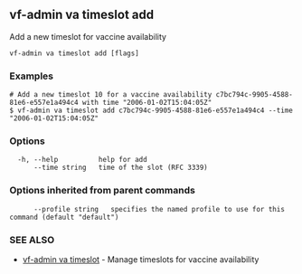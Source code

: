 ## vf-admin va timeslot add

Add a new timeslot for vaccine availability

```
vf-admin va timeslot add [flags]
```

### Examples

```
# Add a new timeslot 10 for a vaccine availability c7bc794c-9905-4588-81e6-e557e1a494c4 with time "2006-01-02T15:04:05Z"
$ vf-admin va timeslot add c7bc794c-9905-4588-81e6-e557e1a494c4 --time "2006-01-02T15:04:05Z"

```

### Options

```
  -h, --help          help for add
      --time string   time of the slot (RFC 3339)
```

### Options inherited from parent commands

```
      --profile string   specifies the named profile to use for this command (default "default")
```

### SEE ALSO

* [vf-admin va timeslot](vf-admin_va_timeslot.md)	 - Manage timeslots for vaccine availability

